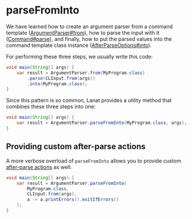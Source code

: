 # parseFromInto

We have learned how to create an argument parser from a command template
([ArgumentParser#from](Commands.md#creating-the-command-instance)), how to parse the input with it
([Command#parse](Receiving-the-values.md)), and finally, how to put the parsed values into the command template class
instance ([AfterParseOptions#into](Instantiating-Command-Template.md)).

For performing these three steps, we usually write this code:

```Java
void main(String[] args) {
	var result = ArgumentParser.from(MyProgram.class)
		.parse(CLInput.from(args))
		.into(MyProgram.class);
}
```

Since this pattern is so common, Lanat provides a utility method that combines these three steps into one:

```Java
void main(String[] args) {
	var result = ArgumentParser.parseFromInto(MyProgram.class, args);
}
```


## Providing custom after-parse actions

A more verbose overload of `parseFromInto` allows you to provide custom [after-parse actions](Receiving-the-values.md#actions) as well:

```Java
void main(String[] args) {
	var result = ArgumentParser.parseFromInto(
		MyProgram.class,
		CLInput.from(args),
		a -> a.printErrors().exitIfErrors()
	);
}
```
